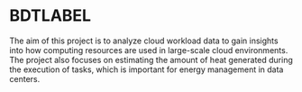 # BDTLABEL
The aim of this project is to analyze cloud workload data to gain insights into how computing  resources are used in large-scale cloud environments. The project also focuses on estimating  the amount of heat generated during the execution of tasks, which is important for energy  management in data centers.
